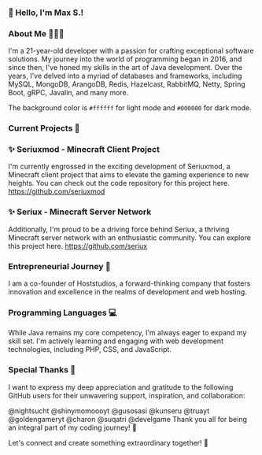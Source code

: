 ### 👋 Hello, I'm Max S.!

### About Me 🧑🏻‍💻
I'm a 21-year-old developer with a passion for crafting exceptional software solutions. My journey into the world of programming began in 2016, and since then, I've honed my skills in the art of Java development. Over the years, I've delved into a myriad of databases and frameworks, including MySQL, MongoDB, ArangoDB, Redis, Hazelcast, RabbitMQ, Netty, Spring Boot, gRPC, Javalin, and many more.

The background color is `#ffffff` for light mode and `#000000` for dark mode.

### Current Projects 🚀

### ✨ Seriuxmod - Minecraft Client Project
I'm currently engrossed in the exciting development of Seriuxmod, a Minecraft client project that aims to elevate the gaming experience to new heights. You can check out the code repository for this project here. https://github.com/seriuxmod

### ✨ Seriux - Minecraft Server Network
Additionally, I'm proud to be a driving force behind Seriux, a thriving Minecraft server network with an enthusiastic community. You can explore this project here. https://github.com/seriux

### Entrepreneurial Journey 🏢
I am a co-founder of Hoststudios, a forward-thinking company that fosters innovation and excellence in the realms of development and web hosting.

### Programming Languages 💻
While Java remains my core competency, I'm always eager to expand my skill set. I'm actively learning and engaging with web development technologies, including PHP, CSS, and JavaScript.

### Special Thanks 🙏
I want to express my deep appreciation and gratitude to the following GitHub users for their unwavering support, inspiration, and collaboration:

@nightsucht @shinymomoooyt @gusosasi @kunseru @truayt @goldengameryt @charon @suqatri @develgame
Thank you all for being an integral part of my coding journey! 🙌

Let's connect and create something extraordinary together! 🚀

<!--
**NettyChannel/NettyChannel** is a ✨ _special_ ✨ repository because its `README.md` (this file) appears on your GitHub profile.

Here are some ideas to get you started:

- 🔭 I’m currently working on ...
- 🌱 I’m currently learning ...
- 👯 I’m looking to collaborate on ...
- 🤔 I’m looking for help with ...
- 💬 Ask me about ...
- 📫 How to reach me: ...
- 😄 Pronouns: ...
- ⚡ Fun fact: ...
-->
